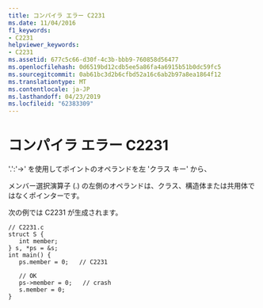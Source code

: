```yaml
---
title: コンパイラ エラー C2231
ms.date: 11/04/2016
f1_keywords:
- C2231
helpviewer_keywords:
- C2231
ms.assetid: 677c5c66-d30f-4c3b-bbb9-760858d56477
ms.openlocfilehash: 0d6519bd12cdb5ee5a86fa4a6915b51b0dc59fc5
ms.sourcegitcommit: 0ab61bc3d2b6cfbd52a16c6ab2b97a8ea1864f12
ms.translationtype: MT
ms.contentlocale: ja-JP
ms.lasthandoff: 04/23/2019
ms.locfileid: "62383309"
---
```

# <a name="compiler-error-c2231"></a>コンパイラ エラー C2231

'.':'->' を使用してポイントのオペランドを左 'クラス キー' から、

メンバー選択演算子 (.) の左側のオペランドは、クラス、構造体または共用体ではなくポインターです。

次の例では C2231 が生成されます。

```
// C2231.c
struct S {
   int member;
} s, *ps = &s;
int main() {
   ps.member = 0;   // C2231

   // OK
   ps->member = 0;   // crash
   s.member = 0;
}
```